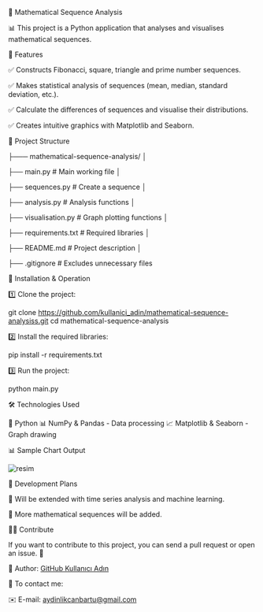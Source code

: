 🧮 Mathematical Sequence Analysis

📊 This project is a Python application that analyses and visualises mathematical sequences.

🚀 Features

✅ Constructs Fibonacci, square, triangle and prime number sequences.

✅ Makes statistical analysis of sequences (mean, median, standard deviation, etc.).

✅ Calculate the differences of sequences and visualise their distributions.

✅ Creates intuitive graphics with Matplotlib and Seaborn.


📂 Project Structure

├─── mathematical-sequence-analysis/ │ 

├── main.py # Main working file │ 

├── sequences.py # Create a sequence │ 

├── analysis.py # Analysis functions │

├── visualisation.py # Graph plotting functions │

├── requirements.txt # Required libraries │ 

├── README.md # Project description │ 

├── .gitignore # Excludes unnecessary files


📌 Installation & Operation

1️⃣ Clone the project:

git clone https://github.com/kullanici_adin/mathematical-sequence-analysiss.git cd mathematical-sequence-analysis

2️⃣ Install the required libraries:

pip install -r requirements.txt

3️⃣ Run the project:

python main.py


🛠 Technologies Used

🐍 Python
📊 NumPy & Pandas - Data processing
📈 Matplotlib & Seaborn - Graph drawing


📊 Sample Chart Output

![resim](https://github.com/user-attachments/assets/90ed9239-0020-4155-affd-6fe183cd82b7)

📌 Development Plans

📌 Will be extended with time series analysis and machine learning.

📌 More mathematical sequences will be added.


👨‍💻 Contribute

If you want to contribute to this project, you can send a pull request or open an issue. 🎉

👤 Author: [GitHub Kullanıcı Adın](https://github.com/Canbartu619)


📩 To contact me:

✉️ E-mail: aydinlikcanbartu@gmail.com
